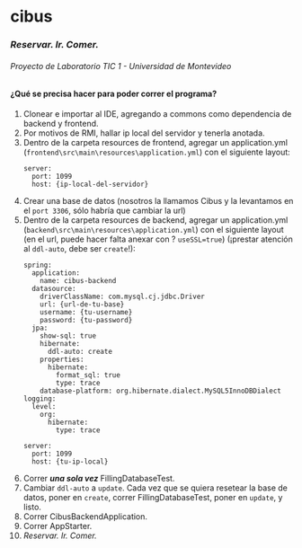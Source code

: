 # cibus
### *Reservar. Ir. Comer.*
###### Proyecto de Laboratorio TIC 1 - Universidad de Montevideo

#### ¿Qué se precisa hacer para poder correr el programa?

1. Clonear e importar al IDE, agregando a commons como dependencia de backend y frontend.
2. Por motivos de RMI, hallar ip local del servidor y tenerla anotada.
3. Dentro de la carpeta resources de frontend, agregar un application.yml (`frontend\src\main\resources\application.yml`) con el siguiente layout:
    ```
    server:
      port: 1099
      host: {ip-local-del-servidor}
    ```
4.  Crear una base de datos (nosotros la llamamos Cibus y la levantamos en el `port 3306`, sólo habría que cambiar la url)
5. Dentro de la carpeta resources de backend, agregar un application.yml (`backend\src\main\resources\application.yml`) con el siguiente layout (en el url, puede hacer falta anexar con ? `useSSL=true`) (¡prestar atención al `ddl-auto`, debe ser `create`!):
    ```
    spring:
      application:
        name: cibus-backend
      datasource:
        driverClassName: com.mysql.cj.jdbc.Driver
        url: {url-de-tu-base}
        username: {tu-username}
        password: {tu-password}
      jpa:
        show-sql: true
        hibernate:
          ddl-auto: create
        properties:
          hibernate:
            format_sql: true
            type: trace
        database-platform: org.hibernate.dialect.MySQL5InnoDBDialect
    logging:
      level:
        org:
          hibernate:
            type: trace

    server:
      port: 1099
      host: {tu-ip-local}
    ```
6. Correr ***una sola vez*** FillingDatabaseTest.
7. Cambiar `ddl-auto` a `update`. Cada vez que se quiera resetear la base de datos, poner en `create`, correr FillingDatabaseTest, poner en `update`, y listo.
8. Correr CibusBackendApplication.
9. Correr AppStarter.
10. *Reservar. Ir. Comer.*
